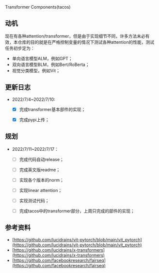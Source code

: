 
Transformer Components(tacos)

## 动机

现在有各种attention/transformer，但是由于实现细节不同，许多方法未必有效，本仓库的目的就是在严格控制变量的情况下测试各种attention的性能，测试任务初步定为：

- 单向语言模型ALM，例如GPT；
- 双向语言模型BLM，例如Bert/RoBerta；
- 视觉分类模型，例如Vit；



## 更新日志

- 2022/7/4~2022/7/10: 
  - [x] 完成transformer基本部件的实现；
  - [x] 完成pypi上传；



## 规划
- 2022/7/11~2022/7/17：
  - [ ] 完成代码自动release；
  - [ ] 完成英文版readme；
  - [ ] 实现各个版本的norm；
  - [ ] 实现linear attention；
  - [ ] 实现测试代码；
  - [ ] 完成tacos中的transformer部分，上周只完成的部件的实现；



## 参考资料

- [https://github.com/lucidrains/vit-pytorch/blob/main/vit_pytorch](https://github.com/lucidrains/vit-pytorch/blob/main/vit_pytorch)
- [https://github.com/lucidrains/x-transformers](https://github.com/lucidrains/x-transformers)
- [https://github.com/facebookresearch/fairseq](https://github.com/facebookresearch/fairseq)